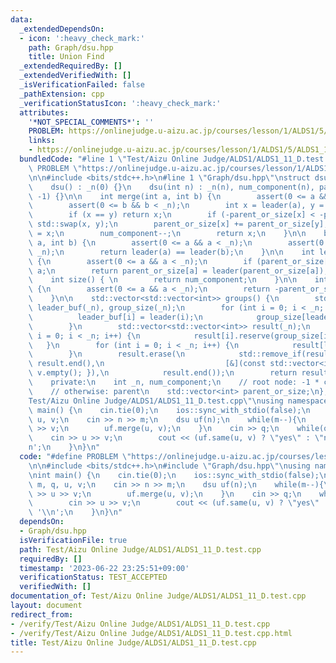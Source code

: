 ```yaml
---
data:
  _extendedDependsOn:
  - icon: ':heavy_check_mark:'
    path: Graph/dsu.hpp
    title: Union Find
  _extendedRequiredBy: []
  _extendedVerifiedWith: []
  _isVerificationFailed: false
  _pathExtension: cpp
  _verificationStatusIcon: ':heavy_check_mark:'
  attributes:
    '*NOT_SPECIAL_COMMENTS*': ''
    PROBLEM: https://onlinejudge.u-aizu.ac.jp/courses/lesson/1/ALDS1/5/ALDS1_11_D
    links:
    - https://onlinejudge.u-aizu.ac.jp/courses/lesson/1/ALDS1/5/ALDS1_11_D
  bundledCode: "#line 1 \"Test/Aizu Online Judge/ALDS1/ALDS1_11_D.test.cpp\"\n#define\
    \ PROBLEM \"https://onlinejudge.u-aizu.ac.jp/courses/lesson/1/ALDS1/5/ALDS1_11_D\"\
    \n\n#include <bits/stdc++.h>\n#line 1 \"Graph/dsu.hpp\"\nstruct dsu {\n    public:\n\
    \    dsu() : _n(0) {}\n    dsu(int n) : _n(n), num_component(n), parent_or_size(n,\
    \ -1) {}\n\n    int merge(int a, int b) {\n        assert(0 <= a && a < _n);\n\
    \        assert(0 <= b && b < _n);\n        int x = leader(a), y = leader(b);\n\
    \        if (x == y) return x;\n        if (-parent_or_size[x] < -parent_or_size[y])\
    \ std::swap(x, y);\n        parent_or_size[x] += parent_or_size[y];\n        parent_or_size[y]\
    \ = x;\n        num_component--;\n        return x;\n    }\n\n    bool same(int\
    \ a, int b) {\n        assert(0 <= a && a < _n);\n        assert(0 <= b && b <\
    \ _n);\n        return leader(a) == leader(b);\n    }\n\n    int leader(int a)\
    \ {\n        assert(0 <= a && a < _n);\n        if (parent_or_size[a] < 0) return\
    \ a;\n        return parent_or_size[a] = leader(parent_or_size[a]);\n    }\n\n\
    \    int size() { \n        return num_component;\n    }\n\n    int size(int a)\
    \ {\n        assert(0 <= a && a < _n);\n        return -parent_or_size[leader(a)];\n\
    \    }\n\n    std::vector<std::vector<int>> groups() {\n        std::vector<int>\
    \ leader_buf(_n), group_size(_n);\n        for (int i = 0; i < _n; i++) {\n  \
    \          leader_buf[i] = leader(i);\n            group_size[leader_buf[i]]++;\n\
    \        }\n        std::vector<std::vector<int>> result(_n);\n        for (int\
    \ i = 0; i < _n; i++) {\n            result[i].reserve(group_size[i]);\n     \
    \   }\n        for (int i = 0; i < _n; i++) {\n            result[leader_buf[i]].push_back(i);\n\
    \        }\n        result.erase(\n            std::remove_if(result.begin(),\
    \ result.end(),\n                           [&](const std::vector<int>& v) { return\
    \ v.empty(); }),\n            result.end());\n        return result;\n    }\n\n\
    \    private:\n    int _n, num_component;\n    // root node: -1 * component size\n\
    \    // otherwise: parent\n    std::vector<int> parent_or_size;\n};\n#line 5 \"\
    Test/Aizu Online Judge/ALDS1/ALDS1_11_D.test.cpp\"\nusing namespace std;\n\nint\
    \ main() {\n    cin.tie(0);\n    ios::sync_with_stdio(false);\n    int n, m, q,\
    \ u, v;\n    cin >> n >> m;\n    dsu uf(n);\n    while(m--){\n        cin >> u\
    \ >> v;\n        uf.merge(u, v);\n    }\n    cin >> q;\n    while(q--){\n    \
    \    cin >> u >> v;\n        cout << (uf.same(u, v) ? \"yes\" : \"no\") << '\\\
    n';\n    }\n}\n"
  code: "#define PROBLEM \"https://onlinejudge.u-aizu.ac.jp/courses/lesson/1/ALDS1/5/ALDS1_11_D\"\
    \n\n#include <bits/stdc++.h>\n#include \"Graph/dsu.hpp\"\nusing namespace std;\n\
    \nint main() {\n    cin.tie(0);\n    ios::sync_with_stdio(false);\n    int n,\
    \ m, q, u, v;\n    cin >> n >> m;\n    dsu uf(n);\n    while(m--){\n        cin\
    \ >> u >> v;\n        uf.merge(u, v);\n    }\n    cin >> q;\n    while(q--){\n\
    \        cin >> u >> v;\n        cout << (uf.same(u, v) ? \"yes\" : \"no\") <<\
    \ '\\n';\n    }\n}\n"
  dependsOn:
  - Graph/dsu.hpp
  isVerificationFile: true
  path: Test/Aizu Online Judge/ALDS1/ALDS1_11_D.test.cpp
  requiredBy: []
  timestamp: '2023-06-22 23:25:51+09:00'
  verificationStatus: TEST_ACCEPTED
  verifiedWith: []
documentation_of: Test/Aizu Online Judge/ALDS1/ALDS1_11_D.test.cpp
layout: document
redirect_from:
- /verify/Test/Aizu Online Judge/ALDS1/ALDS1_11_D.test.cpp
- /verify/Test/Aizu Online Judge/ALDS1/ALDS1_11_D.test.cpp.html
title: Test/Aizu Online Judge/ALDS1/ALDS1_11_D.test.cpp
---
```

